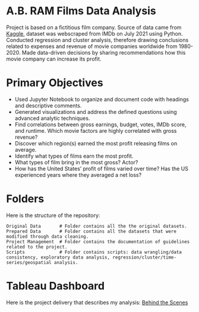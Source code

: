 # A.B. RAM Films Data Analysis 

Project is based on a fictitious film company. Source of data came from [Kaggle](https://www.kaggle.com/danielgrijalvas/movies), dataset was webscraped from IMDb on July 2021 using Python. Conducted regression and cluster analysis, therefore drawing conclusions related to expenses and revenue of movie companies worldwide from 1980-2020. Made data-driven decisions by sharing recommendations how this movie company can increase its profit. 

# Primary Objectives

* Used Jupyter Notebook to organize and document code with headings and descriptive comments.
* Generated visualizations and address the defined questions using advanced analytic techniques.
* Find correlations between gross earnings, budget, votes, IMDb score, and runtime. Which movie factors are highly correlated with gross revenue?
* Discover which region(s) earned the most profit releasing films on average.
* Identify what types of films earn the most profit.
* What types of film bring in the most gross? Actor? 
* How has the United States’ profit of films varied over time? Has the US experienced years where they averaged a net loss? 

# Folders

Here is the structure of the repository:

```
Original Data       # Folder contains all the the original datasets. 
Prepared Data       # Folder contains all the datasets that were modified through data cleaning.
Project Management  # Folder contains the documentation of guidelines related to the project.
Scripts             # Folder contains scripts: data wrangling/data consistency, exploratory data analysis, regression/cluster/time-series/geospatial analysis.

```

# Tableau Dashboard

Here is the project delivery that describes my analysis: [Behind the Scenes](https://public.tableau.com/app/profile/matthew3308/viz/BehindtheScenes/BehindtheScenes?publish=yes)
